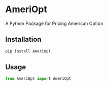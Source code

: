 # AmeriOpt
A Python Package for Pricing American Option

## Installation
```bash
pip install AmeriOpt
```

## Usage
```python
from AmeriOpt import AmeriOpt

```